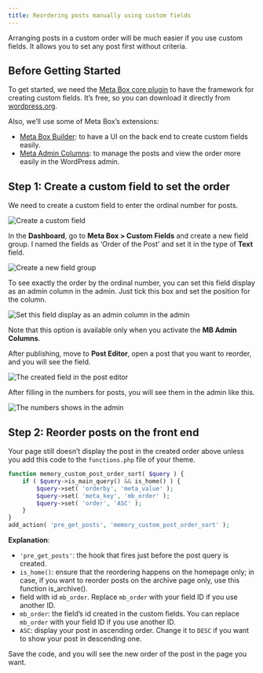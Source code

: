 ```yaml
---
title: Reordering posts manually using custom fields
---
```


Arranging posts in a custom order will be much easier if you use custom fields. It allows you to set any post first without criteria.

## Before Getting Started

To get started, we need the [Meta Box core plugin](https://wordpress.org/plugins/meta-box/) to have the framework for creating custom fields. It’s free, so you can download it directly from [wordpress.org](https://wordpress.org/plugins/meta-box/).

Also, we’ll use some of Meta Box’s extensions:

* [Meta Box Builder](https://metabox.io/plugins/meta-box-builder/): to have a UI on the back end to create custom fields easily.
* [Meta Admin Columns](https://metabox.io/plugins/mb-admin-columns/): to manage the posts and view the order more easily in the WordPress admin.

## Step 1: Create a custom field to set the order

We need to create a custom field to enter the ordinal number for posts.

![Create a custom field](https://i.imgur.com/wNK8aEU.png)

In the **Dashboard**, go to **Meta Box > Custom Fields** and create a new field group. I named the fields as ‘Order of the Post’ and set it in the type of **Text** field.

![Create a new field group](https://i.imgur.com/VgDtYQq.png)

To see exactly the order by the ordinal number, you can set this field display as an admin column in the admin. Just tick this box and set the position for the column.

![Set this field display as an admin column in the admin](https://i.imgur.com/D8ZRb9J.png)

Note that this option is available only when you activate the **MB Admin Columns**.

After publishing, move to **Post Editor**, open a post that you want to reorder, and you will see the field.

![The created field in the post editor](https://i.imgur.com/PZBwXQe.png)

After filling in the numbers for posts, you will see them in the admin like this.

![The numbers shows in the admin](https://i.imgur.com/1TwevgK.png)

## Step 2: Reorder posts on the front end

Your page still doesn’t display the post in the created order above unless you add this code to the `functions.php` file of your theme.

```php
function memory_custom_post_order_sort( $query ) {
    if ( $query->is_main_query() && is_home() ) {
        $query->set( 'orderby', 'meta_value' );
        $query->set( 'meta_key', 'mb_order' );
        $query->set( 'order', 'ASC' );
    }
}
add_action( 'pre_get_posts', 'memory_custom_post_order_sort' );
```
**Explanation**:

* `'pre_get_posts'`: the hook that fires just before the post query is created.
* `is_home()`: ensure that the reordering happens on the homepage only; in case, if you want to reorder posts on the archive page only, use this function is_archive().
* field with id `mb_order`. Replace `mb_order` with your field ID if you use another ID. 
* `mb_order`: the field’s id created in the custom fields. You can replace `mb_order` with your field ID if you use another ID. 
* `ASC`: display your post in ascending order. Change it to `DESC` if you want to show your post in descending one.

Save the code, and you will see the new order of the post in the page you want.
